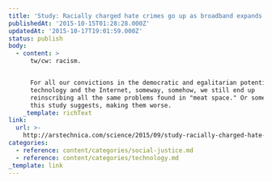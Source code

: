 ```yaml
---
title: 'Study: Racially charged hate crimes go up as broadband expands'
publishedAt: '2015-10-15T01:28:28.000Z'
updatedAt: '2015-10-17T19:01:59.000Z'
status: publish
body:
  - content: >
      tw/cw: racism.


      For all our convictions in the democratic and egalitarian potential of
      technology and the Internet, someway, somehow, we still end up
      reinscribing all the same problems found in "meat space." Or sometimes, as
      this study suggests, making them worse.
    _template: richText
link:
  url: >-
    http://arstechnica.com/science/2015/09/study-racially-charged-hate-crimes-go-up-as-broadband-expands/
categories:
  - reference: content/categories/social-justice.md
  - reference: content/categories/technology.md
_template: link
---
```



